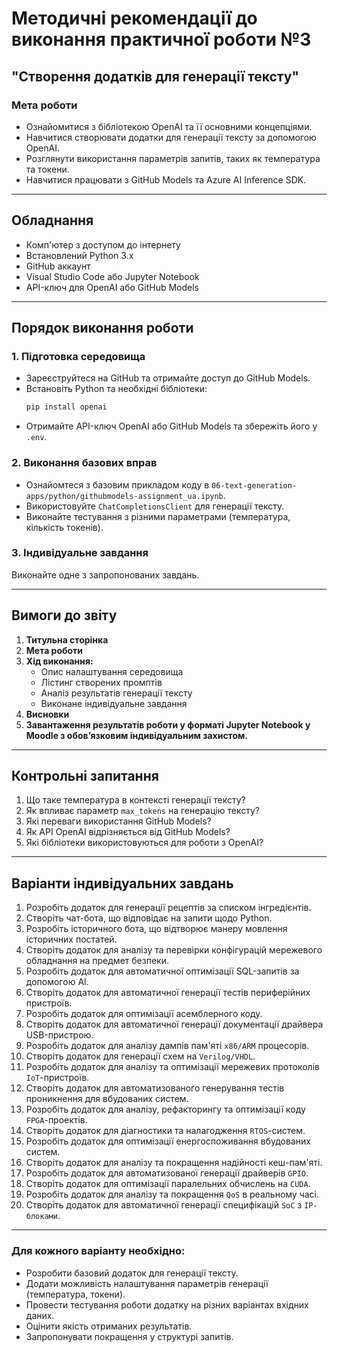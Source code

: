 # Методичні рекомендації до виконання практичної роботи №3

## "Створення додатків для генерації тексту"

### Мета роботи
- Ознайомитися з бібліотекою OpenAI та її основними концепціями.
- Навчитися створювати додатки для генерації тексту за допомогою OpenAI.
- Розглянути використання параметрів запитів, таких як температура та токени.
- Навчитися працювати з GitHub Models та Azure AI Inference SDK.

---

## Обладнання
- Комп'ютер з доступом до інтернету
- Встановлений Python 3.x
- GitHub аккаунт
- Visual Studio Code або Jupyter Notebook
- API-ключ для OpenAI або GitHub Models

---

## Порядок виконання роботи

### 1. Підготовка середовища
- Зареєструйтеся на GitHub та отримайте доступ до GitHub Models.
- Встановіть Python та необхідні бібліотеки:
  ```sh
  pip install openai
  ```
- Отримайте API-ключ OpenAI або GitHub Models та збережіть його у `.env`.

### 2. Виконання базових вправ
- Ознайомтеся з базовим прикладом коду в `06-text-generation-apps/python/githubmodels-assignment_ua.ipynb`.
- Використовуйте `ChatCompletionsClient` для генерації тексту.
- Виконайте тестування з різними параметрами (температура, кількість токенів).

### 3. Індивідуальне завдання
Виконайте одне з запропонованих завдань.

---

## Вимоги до звіту
1. **Титульна сторінка**
2. **Мета роботи**
3. **Хід виконання:**
   - Опис налаштування середовища
   - Лістинг створених промптів
   - Аналіз результатів генерації тексту
   - Виконане індивідуальне завдання
4. **Висновки**
5. **Завантаження результатів роботи у форматі Jupyter Notebook у Moodle з обов’язковим індивідуальним захистом.**

---

## Контрольні запитання
1. Що таке температура в контексті генерації тексту?
2. Як впливає параметр `max_tokens` на генерацію тексту?
3. Які переваги використання GitHub Models?
4. Як API OpenAI відрізняється від GitHub Models?
5. Які бібліотеки використовуються для роботи з OpenAI?

---

## Варіанти індивідуальних завдань

1. Розробіть додаток для генерації рецептів за списком інгредієнтів.
2. Створіть чат-бота, що відповідає на запити щодо Python.
3. Розробіть історичного бота, що відтворює манеру мовлення історичних постатей.
4. Створіть додаток для аналізу та перевірки конфігурацій мережевого обладнання на предмет безпеки.
5. Розробіть додаток для автоматичної оптимізації SQL-запитів за допомогою AI.
6. Створіть додаток для автоматичної генерації тестів периферійних пристроїв.
7. Розробіть додаток для оптимізації асемблерного коду.
8. Створіть додаток для автоматичної генерації документації драйвера USB-пристрою.
9. Розробіть додаток для аналізу дампів пам'яті `x86/ARM` процесорів.
10. Створіть додаток для генерації схем на `Verilog/VHDL`.
11. Розробіть додаток для аналізу та оптимізації мережевих протоколів `IoT`-пристроїв.
12. Створіть додаток для автоматизованого генерування тестів проникнення для вбудованих систем.
13. Розробіть додаток для аналізу, рефакторингу та оптимізації коду `FPGA`-проектів.
14. Створіть додаток для діагностики та налагодження `RTOS`-систем.
15. Розробіть додаток для оптимізації енергоспоживання вбудованих систем.
16. Створіть додаток для аналізу та покращення надійності кеш-пам'яті.
17. Розробіть додаток для автоматизованої генерації драйверів `GPIO`.
18. Створіть додаток для оптимізації паралельних обчислень на `CUDA`.
19. Розробіть додаток для аналізу та покращення `QoS` в реальному часі.
20. Створіть додаток для автоматичної генерації специфікацій `SoC` з `IP-блоками`.

---

### Для кожного варіанту необхідно:
- Розробити базовий додаток для генерації тексту.
- Додати можливість налаштування параметрів генерації (температура, токени).
- Провести тестування роботи додатку на різних варіантах вхідних даних.
- Оцінити якість отриманих результатів.
- Запропонувати покращення у структурі запитів.
